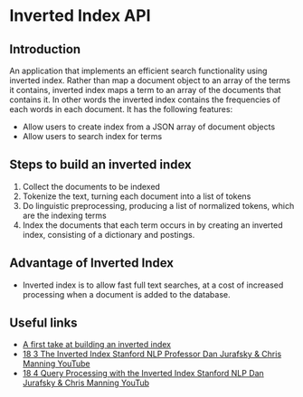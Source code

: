 # Inverted Index API


## Introduction

An application that implements an efficient search functionality using inverted index. Rather than map a document object to an array of the terms it contains, inverted index maps a term to an array of the documents that contains it. In other words the inverted index contains the frequencies of each words in each document.
It has the following features:
 - Allow users to create index from a JSON array of document objects
 - Allow users to search index for terms

## Steps to build an inverted index

1. Collect the documents to be indexed
2. Tokenize the text, turning each document into a list of tokens
3. Do linguistic preprocessing, producing a list of normalized tokens, which are the indexing terms
4. Index the documents that each term occurs in by creating an inverted index, consisting of a dictionary and postings. 

## Advantage of Inverted Index
 - Inverted index is to allow fast full text searches, at a cost of increased processing when a document is added to the database.

## Useful links
- [A first take at building an inverted index](https://nlp.stanford.edu/IR-book/html/htmledition/a-first-take-at-building-an-inverted-index-1.html)
- [18 3 The Inverted Index Stanford NLP Professor Dan Jurafsky & Chris Manning YouTube](https://www.youtube.com/watch?v=bnP6TsqyF30&ab_channel=AdityaAmbasth)
- [18 4 Query Processing with the Inverted Index Stanford NLP Dan Jurafsky & Chris Manning YouTub](https://www.youtube.com/watch?v=B-e297yK50U&ab_channel=AdityaAmbasth)
